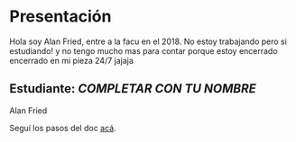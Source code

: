 # Presentación
Hola soy Alan Fried, entre a la facu en el 2018. No estoy trabajando pero si estudiando! y no tengo mucho mas para contar porque estoy encerrado encerrado en mi pieza 24/7 jajaja
## Estudiante: _COMPLETAR CON TU NOMBRE_
Alan Fried

Seguí los pasos del doc [acá](https://docs.google.com/document/d/e/2PACX-1vTNHQ5dzaVFhKPd4UxLOGhZa9Ix_bDgpyIftq4gqzz7674dHmHkcH2oH9TpQ_TsghZkiSPBoUm2ftzM/pub).
